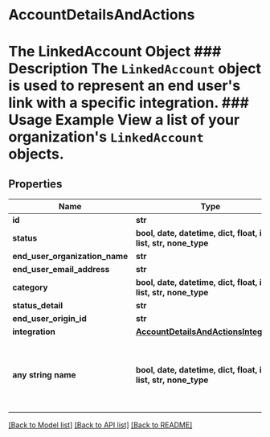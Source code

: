 # AccountDetailsAndActions

# The LinkedAccount Object ### Description The `LinkedAccount` object is used to represent an end user's link with a specific integration.  ### Usage Example View a list of your organization's `LinkedAccount` objects.

## Properties
Name | Type | Description | Notes
------------ | ------------- | ------------- | -------------
**id** | **str** |  | 
**status** | **bool, date, datetime, dict, float, int, list, str, none_type** |  | 
**end_user_organization_name** | **str** |  | 
**end_user_email_address** | **str** |  | 
**category** | **bool, date, datetime, dict, float, int, list, str, none_type** |  | [optional] 
**status_detail** | **str** |  | [optional] 
**end_user_origin_id** | **str** |  | [optional] 
**integration** | [**AccountDetailsAndActionsIntegration**](AccountDetailsAndActionsIntegration.md) |  | [optional] 
**any string name** | **bool, date, datetime, dict, float, int, list, str, none_type** | any string name can be used but the value must be the correct type | [optional]

[[Back to Model list]](../README.md#documentation-for-models) [[Back to API list]](../README.md#documentation-for-api-endpoints) [[Back to README]](../README.md)


